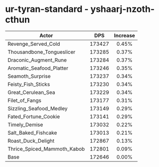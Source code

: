 # ur-tyran-standard - yshaarj-nzoth-cthun
| Actor | DPS | Increase |
|---|:---:|:---:|
|Revenge_Served_Cold|173427|0.45%|
|Thousandbone_Tongueslicer|173285|0.37%|
|Draconic_Augment_Rune|173284|0.37%|
|Aromatic_Seafood_Platter|173246|0.35%|
|Seamoth_Surprise|173237|0.34%|
|Feisty_Fish_Sticks|173230|0.34%|
|Great_Cerulean_Sea|173229|0.34%|
|Filet_of_Fangs|173177|0.31%|
|Sizzling_Seafood_Medley|173149|0.29%|
|Fated_Fortune_Cookie|173141|0.29%|
|Timely_Demise|173032|0.22%|
|Salt_Baked_Fishcake|173013|0.21%|
|Roast_Duck_Delight|172867|0.13%|
|Thrice_Spiced_Mammoth_Kabob|172801|0.09%|
|Base|172646|0.00%|
